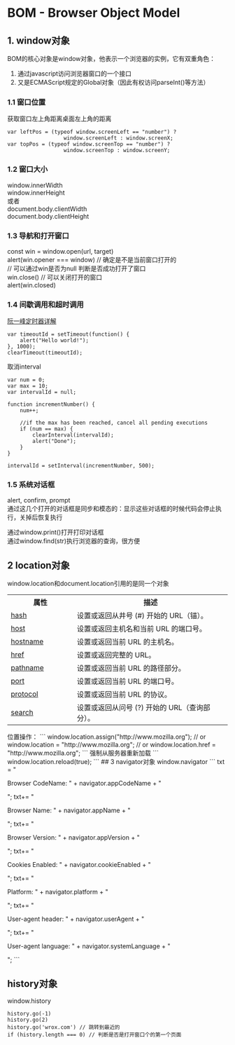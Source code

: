 # BOM - Browser Object Model

## 1. window对象
BOM的核心对象是window对象，他表示一个浏览器的实例，它有双重角色：
1. 通过javascript访问浏览器窗口的一个接口
2. 又是ECMAScript规定的Global对象（因此有权访问parseInt()等方法）

### 1.1 窗口位置
获取窗口左上角距离桌面左上角的距离
```
var leftPos = (typeof window.screenLeft == "number") ?
                  window.screenLeft : window.screenX;
var topPos = (typeof window.screenTop == "number") ?
                  window.screenTop : window.screenY;
```

### 1.2 窗口大小
window.innerWidth  
window.innerHeight  
或者  
document.body.clientWidth  
document.body.clientHeight  

### 1.3 导航和打开窗口
const win = window.open(url, target)  
alert(win.opener === window) // 确定是不是当前窗口打开的  
// 可以通过win是否为null 判断是否成功打开了窗口  
win.close() // 可以关闭打开的窗口  
alert(win.closed)  

### 1.4 间歇调用和超时调用
[阮一峰定时器详解](http://www.ruanyifeng.com/blog/2018/02/node-event-loop.html)
```
var timeoutId = setTimeout(function() {
    alert("Hello world!");
}, 1000);
clearTimeout(timeoutId);
```
取消interval
```
var num = 0;
var max = 10;
var intervalId = null;

function incrementNumber() {
    num++;

    //if the max has been reached, cancel all pending executions
    if (num == max) {
        clearInterval(intervalId);
        alert("Done");
    }
}

intervalId = setInterval(incrementNumber, 500);
```
### 1.5 系统对话框
alert, confirm, prompt  
通过这几个打开的对话框是同步和模态的：显示这些对话框的时候代码会停止执行，关掉后恢复执行  

通过window.print()打开打印对话框  
通过window.find(str)执行浏览器的查询，很方便

## 2 location对象
window.location和document.location引用的是同一个对象
<html>
<table class="dataintable">
  <tbody><tr>
    <th style="width:30%">属性</th>
    <th>描述</th>
  </tr>
  <tr>
    <td><a href="/jsref/prop_loc_hash.asp">hash</a></td>
    <td>设置或返回从井号 (#) 开始的 URL（锚）。</td>
  </tr>
  <tr>
    <td><a href="/jsref/prop_loc_host.asp">host</a></td>
    <td>设置或返回主机名和当前 URL 的端口号。</td>
  </tr>
  <tr>
    <td><a href="/jsref/prop_loc_hostname.asp">hostname</a></td>
    <td>设置或返回当前 URL 的主机名。</td>
  </tr>
  <tr>
    <td><a href="/jsref/prop_loc_href.asp">href</a></td>
    <td>设置或返回完整的 URL。</td>
  </tr>
  <tr>
    <td><a href="/jsref/prop_loc_pathname.asp">pathname</a></td>
    <td>设置或返回当前 URL 的路径部分。</td>
  </tr>
  <tr>
    <td><a href="/jsref/prop_loc_port.asp">port</a></td>
    <td>设置或返回当前 URL 的端口号。</td>
  </tr>
  <tr>
    <td><a href="/jsref/prop_loc_protocol.asp">protocol</a></td>
    <td>设置或返回当前 URL 的协议。</td>
  </tr>
  <tr>
    <td><a href="/jsref/prop_loc_search.asp">search</a></td>
    <td>设置或返回从问号 (?) 开始的 URL（查询部分）。</td>
  </tr>
  </tbody></table>
</html>
位置操作：
```
window.location.assign("http://www.mozilla.org"); // or
window.location = "http://www.mozilla.org"; // or
window.location.href = "http://www.mozilla.org";
```
强制从服务器重新加载
```
window.location.reload(true);
```
## 3 navigator对象
window.navigator
```
txt = "<p>Browser CodeName: " + navigator.appCodeName + "</p>";
txt+= "<p>Browser Name: " + navigator.appName + "</p>";
txt+= "<p>Browser Version: " + navigator.appVersion + "</p>";
txt+= "<p>Cookies Enabled: " + navigator.cookieEnabled + "</p>";
txt+= "<p>Platform: " + navigator.platform + "</p>";
txt+= "<p>User-agent header: " + navigator.userAgent + "</p>";
txt+= "<p>User-agent language: " + navigator.systemLanguage + "</p>";
```

## history对象
window.history
```
history.go(-1)
history.go(2)
history.go('wrox.com') // 跳转到最近的
if (history.length === 0) // 判断是否是打开窗口个的第一个页面
```
